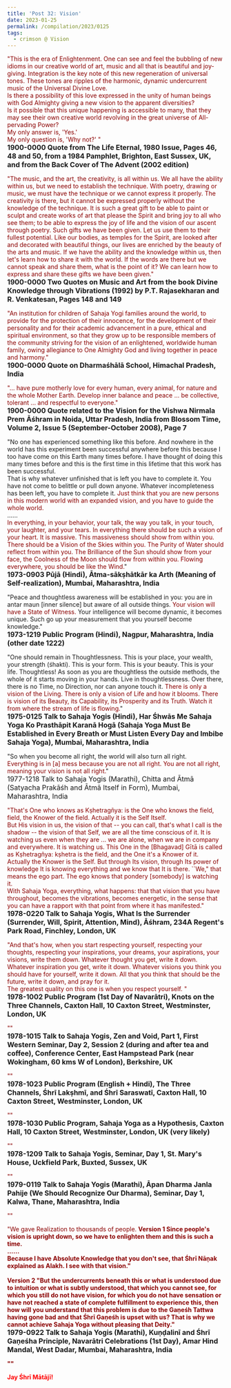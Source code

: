 ```yaml
---
title: 'Post 32: Vision'
date: 2023-01-25
permalink: /compilation/2023/0125
tags:
  - crimson @ Vision
---
```


<div class="para-divider"></div>

<p>
<font color="DarkRed">"This is the era of Enlightenment. One can see and feel the bubbling of new idioms in our creative world of art, music and all that is beautiful and joy-giving. Integration is the key note of this new regeneration of universal tones. These tones are ripples of the harmonic, dynamic undercurrent music of the Universal Divine Love.<br>
<font color="DarkRed">Is there a possibility of this love expressed in the unity of human beings with God Almighty giving a new vision to the apparent diversities?</font><br>
Is it possible that this unique happening is accessible to many, that they may see their own creative world revolving in the great universe of All-pervading Power?<br>
My only answer is, 'Yes.'<br>
My only question is, 'Why not?' "</font><br>
<font size="+0"><b>1900-0000 Quote from The Life Eternal, 1980 Issue, Pages 46, 48 and 50, from a 1984 Pamphlet, Brighton, East Sussex, UK, and from the Back Cover of The Advent (2002 edition)</b></font>
</p>

<div class="para-divider"></div>

<p>
<font color="DarkRed">"The music, and the art, the creativity, is all within us. We all have the ability within us, but we need to establish the technique. With poetry, drawing or music, we must have the technique or we cannot express it properly. The creativity is there, but it cannot be expressed properly without the knowledge of the technique. <font color="DarkRed">It is such a great gift to be able to paint or sculpt and create works of art that please the Spirit and bring joy to all who see them; to be able to express the joy of life and the vision of our ascent through poetry.</font> Such gifts we have been given. Let us use them to their fullest potential. Like our bodies, as temples for the Spirit, are looked after and decorated with beautiful things, our lives are enriched by the beauty of the arts and music. If we have the ability and the knowledge within us, then let's learn how to share it with the world. If the words are there but we cannot speak and share them, what is the point of it? We can learn how to express and share these gifts we have been given."</font><br>
<font size="+0"><b>1900-0000 Two Quotes on Music and Art from the book Divine Knowledge through Vibrations (1992) by P.T. Rajasekharan and R. Venkatesan, Pages 148 and 149</b></font>
</p>

<div class="para-divider"></div>

<p>
<font color="DarkRed">"An institution for children of Sahaja Yogi families around the world, to provide for the protection of their innocence, for the development of their personality and for their academic advancement in a pure, ethical and spiritual environment, so that they grow up to be responsible members of the community striving for the vision of an enlightened, worldwide human family, owing allegiance to One Almighty God and living together in peace and harmony."</font><br>
<font size="+0"><b>1900-0000 Quote on Dharmaśhālā School, Himachal Pradesh, India</b></font>
</p>

<div class="para-divider"></div>

<p>
<font color="DarkRed">"... have pure motherly love for every human, every animal, for nature and the whole Mother Earth. Develop inner balance and peace ... be collective, tolerant ... and respectful to everyone."</font><br>
<font size="+0"><b>1900-0000 Quote related to the Vision for the Vishwa Nirmala Prem Āśhram in Noida, Uttar Pradesh, India from Blossom Time, Volume 2, Issue 5 (September-October 2008), Page 7</b></font>
</p>

<div class="para-divider"></div>

<p>
"No one has experienced something like this before. And nowhere in the world has this experiment been successful anywhere before this because I too have come on this Earth many times before. I have thought of doing this many times before and this is the first time in this lifetime that this work has been successful.<br>
That is why whatever unfinished that is left you have to complete it. You have not come to belittle or pull down anyone. Whatever incompleteness has been left, you have to complete it. <font color="DarkRed">Just think that you are new persons in this modern world with an expanded vision, and you have to guide the whole world.</font><br>
......<br>
<font color="DarkRed">In everything, in your behavior, your talk, the way you talk, in your touch, your laughter, and your tears. In everything there should be such a vision of your heart. It is massive. This massiveness should show from within you. There should be a Vision of the Skies within you. The Purity of Water should reflect from within you. The Brilliance of the Sun should show from your face, the Coolness of the Moon should flow from within you. Flowing everywhere, you should be like the Wind.</font>"<br>
<font size="+0"><b>1973-0903 Pūjā (Hindi), Ātma-sākṣhātkār ka Arth (Meaning of Self-realization), Mumbai, Maharashtra, India</b></font>
</p>

<div class="para-divider"></div>

<p>
"Peace and thoughtless awareness will be established in you: you are in antar maun [inner silence] but aware of all outside things. <font color="DarkRed">Your vision will have a State of Witness.</font> Your intelligence will become dynamic, it becomes unique. Such go up your measurement that you yourself become knowledge."<br>
<font size="+0"><b>1973-1219 Public Program (Hindi), Nagpur, Maharashtra, India (other date 1222)</b></font>
</p>

<div class="para-divider"></div>

<p>
"One should remain in Thoughtlessness. This is your place, your wealth, your strength (śhakti). This is your form. This is your beauty. This is your life. Thoughtless! As soon as you are thoughtless the outside methods, the whole of it starts moving in your hands. Live in thoughtlessness. Over there, there is no Time, no Direction, nor can anyone touch it. <font color="DarkRed">There is only a vision of the Living. There is only a vision of Life and how it blooms. There is vision of its Beauty, its Capability, its Prosperity and its Truth. Watch it from where the stream of life is flowing.</font>"<br>
<font size="+0"><b>1975-0125 Talk to Sahaja Yogis (Hindi), Har Śhwās Me Sahaja Yoga Ko Prasthāpit Karanā Hogā (Sahaja Yoga Must Be Established in Every Breath or Must Listen Every Day and Imbibe Sahaja Yoga), Mumbai, Maharashtra, India</b></font>
</p>

<div class="para-divider"></div>

<p>
"So when you become all right, the world will also turn all right.<br>
<font color="DarkRed">Everything is in [a] mess because you are not all right. You are not all right, meaning your vision is not all right.</font>"<br>
<font size="+0">1977-1218 Talk to Sahaja Yogis (Marathi), Chitta and Ātmā (Satyacha Prakāśh and Ātmā Itself in Form), Mumbai, Maharashtra, India<b></b></font>
</p>

<div class="para-divider"></div>

<p>
<font color="DarkRed">"That's One who knows as Kṣhetragñya: is the One who knows the field, field, the Knower of the field. Actually it is the Self Itself.<br>
But His vision in us, the vision of that -- you can call, that's what I call is the shadow -- the vision of that Self, we are all the time conscious of it. It is watching us even when they are ... we are alone, when we are in company and everywhere. It is watching us. This One in the [Bhagavad] Gītā is called as Kṣhetragñya: kṣhetra is the field, and the One it's a Knower of it.<br>
Actually the Knower is the Self. But through Its vision, through Its power of knowledge It is knowing everything and we know that It is there. ``We," that means the ego part. The ego knows that pondery [somebody] is watching it.<br>
With Sahaja Yoga, everything, what happens: that that vision that you have throughout, becomes the vibrations, becomes energetic, in the sense that you can have a rapport with that point from where it has manifested."</font><br>
<font size="+0"><b>1978-0220 Talk to Sahaja Yogis, What Is the Surrender (Surrender, Will, Spirit, Attention, Mind), Āśhram, 234A Regent's Park Road, Finchley, London, UK</b></font>
</p>

<div class="para-divider"></div>

<p>
<font color="DarkRed">"And that's how, when you start respecting yourself, respecting your thoughts, respecting your inspirations, your dreams, your aspirations, your visions, write them down. Whatever thought you get, write it down. Whatever inspiration you get, write it down. Whatever visions you think you should have for yourself, write it down. All that you think that should be the future, write it down, and pray for it.<br>
The greatest quality on this one is when you respect yourself. "</font><br>
<font size="+0"><b>1978-1002 Public Program (1st Day of Navarātri), Knots on the Three Channels, Caxton Hall, 10 Caxton Street, Westminster, London, UK</b></font>
</p>

<div class="para-divider"></div>

<p>
<font color="DarkRed">""</font><br>
<font size="+0"><b>1978-1015 Talk to Sahaja Yogis, Zen and Void, Part 1, First Western Seminar, Day 2, Session 2 (during and after tea and coffee), Conference Center, East Hampstead Park (near Wokingham, 60 kms W of London), Berkshire, UK</b></font>
</p>

<div class="para-divider"></div>

<p>
<font color="DarkRed">""</font><br>
<font size="+0"><b>1978-1023 Public Program (English + Hindi), The Three Channels, Śhrī Lakṣhmī, and Śhrī Saraswatī, Caxton Hall, 10 Caxton Street, Westminster, London, UK</b></font>
</p>

<div class="para-divider"></div>

<p>
<font color="DarkRed">""</font><br>
<font size="+0"><b>1978-1030 Public Program, Sahaja Yoga as a Hypothesis, Caxton Hall, 10 Caxton Street, Westminster, London, UK (very likely)</b></font>
</p>

<div class="para-divider"></div>

<p>
<font color="DarkRed">""</font><br>
<font size="+0"><b>1978-1209 Talk to Sahaja Yogis, Seminar, Day 1, St. Mary's House, Uckfield Park, Buxted, Sussex, UK</b></font>
</p>

<div class="para-divider"></div>

<p>
<font color="DarkRed">""</font><br>
<font size="+0"><b>1979-0119 Talk to Sahaja Yogis (Marathi), Āpan Dharma Janla Pahije (We Should Recognize Our Dharma), Seminar, Day 1, Kalwa, Thane, Maharashtra, India</b></font>
</p>

<div class="para-divider"></div>

<p>
<font color="DarkRed">""</font><br>
<font size="+0"><b></b></font>
</p>

<div class="para-divider"></div>

<p>
<font color="DarkRed">"We gave Realization to thousands of people. 
<b>Version 1<b>
Since people's vision is upright down, so we have to enlighten them and this is such a time.<br>
......<br>
Because I have Absolute Knowledge that you don't see, that Śhrī Nāṇak explained as Alakh. I see with that vision."<br>
<br>
<b>Version 2<b>
"But the undercurrents beneath this or what is understood due to intuition or what is subtly understood, that which you cannot see, for which you still do not have vision, for which you do not have sensation or have not reached a state of complete fulfillment to experience this, then how will you understand that this problem is due to the Gaṇeśh Tattwa having gone bad and that Śhrī Gaṇeśh is upset with us? That is why we cannot achieve Sahaja Yoga without pleasing that Deity."</font><br>
<font size="+0"><b>1979-0922 Talk to Sahaja Yogis (Marathi), Kuṇḍalinī and Śhrī Gaṇeśha Principle, Navarātri Celebrations (1st Day), Amar Hind Mandal, West Dadar, Mumbai, Maharashtra, India</b></font>
</p>

<div class="para-divider"></div>

<p>
<font color="DarkRed">""</font><br>
<font size="+0"><b></b></font>
</p>

<div class="para-divider"></div>

<p style="color:red;">Jay Śhrī Mātājī!<br></p>